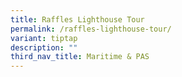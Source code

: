 ```yaml
---
title: Raffles Lighthouse Tour
permalink: /raffles-lighthouse-tour/
variant: tiptap
description: ""
third_nav_title: Maritime & PAS
---
```

